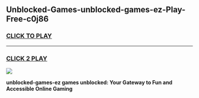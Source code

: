 
## Unblocked-Games-unblocked-games-ez-Play-Free-c0j86
<h3>
<a href="https://premium76.site?title=unblocked-games-ez&ref=18A1">CLICK TO PLAY</a></h3>
<hr>

<h3>
<a href="https://premium76.site?title=unblocked-games-ez&ref=18A1">CLICK 2 PLAY</a>
  
</h3>

<a href="https://premium76.site?title=unblocked-games-ez&ref=18A1"><img src="https://clearcache.store/games.png"></a>


**unblocked-games-ez games unblocked: Your Gateway to Fun and Accessible Online Gaming**
